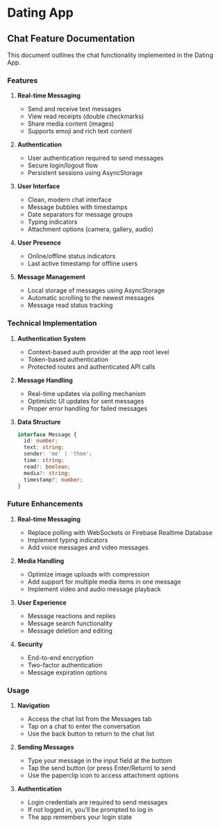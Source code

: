 # Dating App

## Chat Feature Documentation

This document outlines the chat functionality implemented in the Dating App.

### Features

1. **Real-time Messaging**
   - Send and receive text messages
   - View read receipts (double checkmarks)
   - Share media content (images)
   - Supports emoji and rich text content

2. **Authentication**
   - User authentication required to send messages
   - Secure login/logout flow
   - Persistent sessions using AsyncStorage

3. **User Interface**
   - Clean, modern chat interface
   - Message bubbles with timestamps
   - Date separators for message groups
   - Typing indicators
   - Attachment options (camera, gallery, audio)

4. **User Presence**
   - Online/offline status indicators
   - Last active timestamp for offline users

5. **Message Management**
   - Local storage of messages using AsyncStorage
   - Automatic scrolling to the newest messages
   - Message read status tracking

### Technical Implementation

1. **Authentication System**
   - Context-based auth provider at the app root level
   - Token-based authentication
   - Protected routes and authenticated API calls

2. **Message Handling**
   - Real-time updates via polling mechanism
   - Optimistic UI updates for sent messages
   - Proper error handling for failed messages

3. **Data Structure**
   ```typescript
   interface Message {
     id: number;
     text: string;
     sender: 'me' | 'them';
     time: string;
     read?: boolean;
     media?: string;
     timestamp?: number;
   }
   ```

### Future Enhancements

1. **Real-time Messaging**
   - Replace polling with WebSockets or Firebase Realtime Database
   - Implement typing indicators
   - Add voice messages and video messages

2. **Media Handling**
   - Optimize image uploads with compression
   - Add support for multiple media items in one message
   - Implement video and audio message playback

3. **User Experience**
   - Message reactions and replies
   - Message search functionality
   - Message deletion and editing

4. **Security**
   - End-to-end encryption
   - Two-factor authentication
   - Message expiration options

### Usage

1. **Navigation**
   - Access the chat list from the Messages tab
   - Tap on a chat to enter the conversation
   - Use the back button to return to the chat list

2. **Sending Messages**
   - Type your message in the input field at the bottom
   - Tap the send button (or press Enter/Return) to send
   - Use the paperclip icon to access attachment options

3. **Authentication**
   - Login credentials are required to send messages
   - If not logged in, you'll be prompted to log in
   - The app remembers your login state 